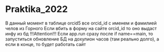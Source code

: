 # Praktika_2022
В данный момент в таблице orcid5 все orcid_id с именем и фамилией челов из Горного
Если вбить в форму на сайте orcid_id то оно выдаст инфу из бд
!!!Attention!!!
Если app.run сразу после if name==main, то запуститься обновление БД на дохулион часов (там реально долго), а если в конце, то будет работать сайт

